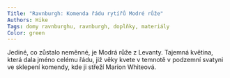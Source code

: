 ```yaml
---
Title: "Ravnburgh: Komenda řádu rytířů Modré růže"
Authors: Hike
Tags: domy ravnburghu, ravnburgh, doplňky, materiály
Color: green
---
```

Jediné, co zůstalo neměnné, je Modrá
růže z Levanty. Tajemná květina, která dala jméno
celému řádu, již věky kvete v temnotě v podzemní
svatyni ve sklepení komendy, kde ji střeží
Marion Whiteová.
